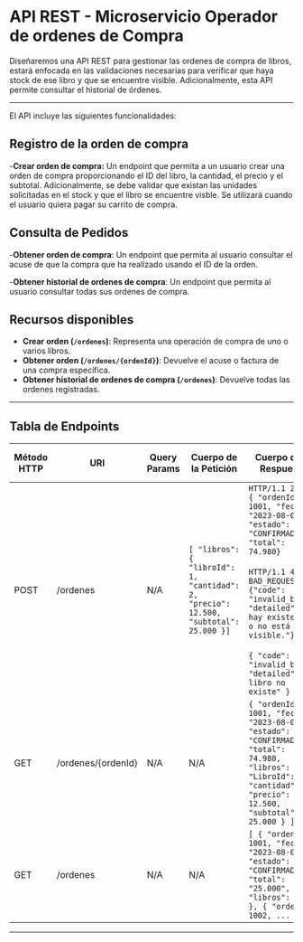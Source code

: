 # API REST - Microservicio Operador de ordenes de Compra

Diseñaremos una API REST para gestionar las ordenes de compra de libros, estará enfocada en las validaciones necesarias para verificar que haya stock de ese libro y que se encuentre visible. Adicionalmente, esta API permite consultar el historial de órdenes.

---
El API incluye las siguientes funcionalidades:
## Registro de la orden de compra
-**Crear orden de compra:** Un endpoint que permita a un usuario crear una orden de compra proporcionando el ID del libro, la cantidad, el precio y el subtotal. Adicionalmente, se debe validar que existan las unidades solicitadas en el stock y que el libro se encuentre visble. Se utilizará cuando el usuario quiera pagar su carrito de compra. 

## Consulta de Pedidos
-**Obtener orden de compra**: Un endpoint que permita al usuario consultar el acuse de que la compra que ha realizado usando el ID de la orden. 

-**Obtener historial de ordenes de compra**: Un endpoint que permita al usuario consultar todas sus ordenes de compra. 

## Recursos disponibles

- **Crear orden (`/ordenes`)**: Representa una operación de compra de uno o varios libros.
- **Obtener orden (`/ordenes/{ordenId}`)**: Devuelve el acuse o factura de una compra específica.
- **Obtener historial de ordenes de compra (`/ordenes`)**: Devuelve todas las ordenes registradas.

---

## Tabla de Endpoints

| Método HTTP | URI               | Query Params | Cuerpo de la Petición                                                                                          | Cuerpo de la Respuesta                                                                                                                 | Códigos de Respuesta                               |
|-------------|-------------------|--------------|---------------------------------------------------------------------------------------------------------------|----------------------------------------------------------------------------------------------------------------------------------------|---------------------------------------------------|
| POST        | /ordenes           | N/A          | `[ "libros": { "libroId": 1, "cantidad": 2, "precio": 12.500, "subtotal": 25.000 }]`                                          | `HTTP/1.1 200 OK { "ordenId": 1001, "fecha": "2023-08-0", "estado": "CONFIRMADA", "total": 74.980}`<br><br> `HTTP/1.1 400 BAD_REQUEST {"code": "invalid_body", "detailed": "No hay existencias o no está visible."}` <br><br>  `{ "code": "invalid_body", "detailed": "El libro no existe" }`                                       | 201 Created, <br>400 Bad Request, <br>500 Internal Server Error |
| GET         | /ordenes/{ordenId} | N/A          | N/A                                                                                                           | `{ "ordenId": 1001, "fecha": "2023-08-0", "estado": "CONFIRMADA", "total": 74.980, "libros": [{ "LibroId": 1,  "cantidad": 2, "precio": 12.500, "subtotal": 25.000 } ]}`                                           | 200 OK, <br>404 Not Found, <br>500 Internal Server Error |
| GET         | /ordenes           | N/A          | N/A                                                                                                           | `[ { "ordenId": 1001, "fecha": "2023-08-0", "estado": "CONFIRMADA", "total": "25.000", "libros": [...] }, { "ordenId": 1002, ... } ]`                                                      | 200 OK,  <br>404 Not Found, <br>500 Internal Server Error |

---
